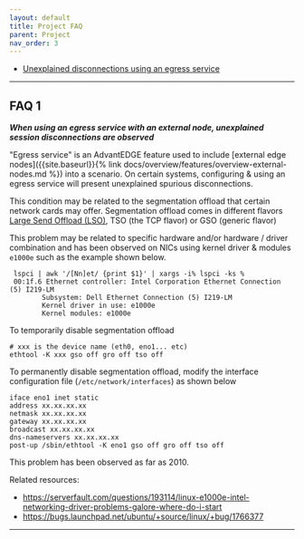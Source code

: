 ```yaml
---
layout: default
title: Project FAQ
parent: Project
nav_order: 3
---
```


- [Unexplained disconnections using an egress service](#faq-1)

-----

## FAQ 1
_**When using an egress service with an external node, unexplained session disconnections are observed**_

"Egress service" is an AdvantEDGE feature used to include [external edge nodes]({{site.baseurl}}{% link docs/overview/features/overview-external-nodes.md %}) into a scenario. On certain systems, configuring & using an egress service will present unexplained spurious disconnections.

This condition may be related to the segmentation offload that certain network cards may offer. Segmentation offload comes in different flavors [Large Send Offload (LSO)](https://en.wikipedia.org/wiki/Large_send_offload), TSO (the TCP flavor) or GSO (generic flavor)

This problem may be related to specific hardware and/or hardware / driver combination and has been observed on NICs using kernel driver & modules `e1000e` such as the example shown below.
```
 lspci | awk '/[Nn]et/ {print $1}' | xargs -i% lspci -ks %
 00:1f.6 Ethernet controller: Intel Corporation Ethernet Connection (5) I219-LM
        Subsystem: Dell Ethernet Connection (5) I219-LM
        Kernel driver in use: e1000e
        Kernel modules: e1000e
 ```

To temporarily disable segmentation offload
```
# xxx is the device name (eth0, eno1... etc)
ethtool -K xxx gso off gro off tso off
```

To permanently disable segmentation offload, modify the interface configuration file (`/etc/network/interfaces`) as shown below
```
iface eno1 inet static
address xx.xx.xx.xx
netmask xx.xx.xx.xx
gateway xx.xx.xx.xx
broadcast xx.xx.xx.xx
dns-nameservers xx.xx.xx.xx
post-up /sbin/ethtool -K eno1 gso off gro off tso off
```
This problem has been observed as far as 2010.

Related resources:

- https://serverfault.com/questions/193114/linux-e1000e-intel-networking-driver-problems-galore-where-do-i-start
- https://bugs.launchpad.net/ubuntu/+source/linux/+bug/1766377

-----

